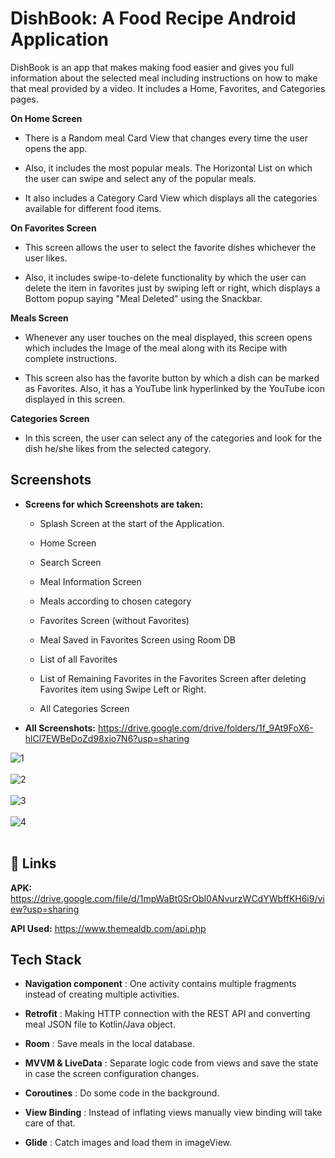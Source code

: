 
# DishBook: A Food Recipe Android Application

DishBook is an app that makes making food easier and gives you full information about the selected meal including instructions on how to make that meal provided by a video. It includes a Home, Favorites, and Categories pages.

**On Home Screen**

- There is a Random meal Card View that changes every time the user opens the app.

- Also, it includes the most popular meals. The Horizontal List on which the user can swipe and select any of the popular meals. 

- It also includes a Category Card View which displays all the categories available for different food items.

**On Favorites Screen**

- This screen allows the user to select the favorite dishes whichever the user likes.

- Also, it includes swipe-to-delete functionality by which the user can delete the item in favorites just by swiping left or right, which displays a Bottom popup saying "Meal Deleted" using the Snackbar.

**Meals Screen**

- Whenever any user touches on the meal displayed, this screen opens which includes the Image of the meal along with its Recipe with complete instructions.

- This screen also has the favorite button by which a dish can be marked as Favorites. Also, it has a YouTube link hyperlinked by the YouTube icon displayed in this screen.

**Categories Screen**

- In this screen, the user can select any of the categories and look for the dish he/she likes from the selected category.



## Screenshots

- **Screens for which Screenshots are taken:**

    - Splash Screen at the start of the Application.

    - Home Screen

  - Search Screen


  - Meal Information Screen


  - Meals according to chosen category


  - Favorites Screen (without Favorites)


  - Meal Saved in Favorites Screen using Room DB


  - List of all Favorites


  - List of Remaining Favorites in the Favorites Screen after deleting Favorites item using Swipe Left or Right.


  - All Categories Screen

- **All Screenshots:** https://drive.google.com/drive/folders/1f_9At9FoX6-hlCl7EWBeDoZd98xio7N6?usp=sharing
  
![1](https://github.com/sidharth-085/DishBook/assets/130606629/4880fdb1-b95b-4907-bac2-c103d3ee8621)
<br> <br>
![2](https://github.com/sidharth-085/DishBook/assets/130606629/c9c74f13-87c9-40e9-9adf-d3fc3ee068b9)
<br> <br>
![3](https://github.com/sidharth-085/DishBook/assets/130606629/2c96ac1b-02a2-429f-aabe-7f4be7d87881)
<br> <br>
![4](https://github.com/sidharth-085/DishBook/assets/130606629/290730c4-c805-47cb-9b4e-2af606907167)
<br> <br>


## 🔗 Links

**APK:** https://drive.google.com/file/d/1mpWaBt0SrObI0ANvurzWCdYWbffKH6i9/view?usp=sharing

**API Used:** https://www.themealdb.com/api.php


## Tech Stack

- **Navigation component** : One activity contains multiple fragments instead of creating multiple activities.

- **Retrofit** : Making HTTP connection with the REST API and converting meal JSON file to Kotlin/Java object.

- **Room** : Save meals in the local database.

- **MVVM & LiveData** : Separate logic code from views and save the state in case the screen configuration changes.

- **Coroutines** : Do some code in the background.

- **View Binding** : Instead of inflating views manually view binding will take care of that.

- **Glide** : Catch images and load them in imageView.

